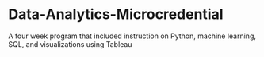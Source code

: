 # Data-Analytics-Microcredential
A four week program that included instruction on Python, machine learning, SQL, and visualizations using Tableau
